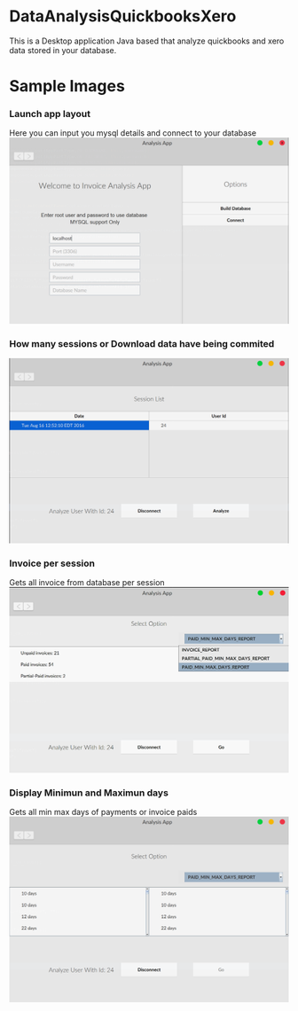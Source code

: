 # DataAnalysisQuickbooksXero
This is a Desktop application Java based that analyze quickbooks and xero data stored in your database.

# Sample Images

### Launch app layout
Here you can input you mysql details and connect to your database
![Analysis Desktop App](img/App.png)

### How many sessions or Download data have being commited
![Analysis Session List](img/session_list.png)

### Invoice per session
Gets all invoice from database per session
![Analysis Invoice per session list](img/invoice_list.png)

### Display Minimun and Maximun days
Gets all min max days of payments or invoice paids
![Analysis Minimun days and maximun days](img/min_max_days.png)
